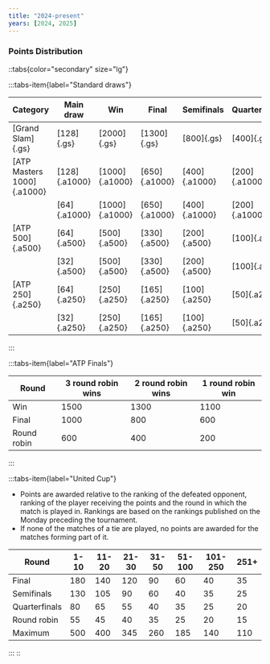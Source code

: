 ```yaml
---
title: "2024-present"
years: [2024, 2025]
---
```


### Points Distribution

::tabs{color="secondary" size="lg"}

:::tabs-item{label="Standard draws"}

| Category                   | Main draw     | Win            | Final         | Semifinals    | Quarterfinals | Round of 16   | Round of 32  | Round of 64  | Round of 128 |
| -------------------------- | ------------- | -------------- | ------------- | ------------- | ------------- | ------------- | ------------ | ------------ | ------------ |
| [Grand Slam]{.gs}          | [128]{.gs}    | [2000]{.gs}    | [1300]{.gs}   | [800]{.gs}    | [400]{.gs}    | [200]{.gs}    | [100]{.gs}   | [50]{.gs}    | [10]{.gs}    |
| [ATP Masters 1000]{.a1000} | [128]{.a1000} | [1000]{.a1000} | [650]{.a1000} | [400]{.a1000} | [200]{.a1000} | [100]{.a1000} | [50]{.a1000} | [30]{.a1000} | [10]{.a1000} |
|                            | [64]{.a1000}  | [1000]{.a1000} | [650]{.a1000} | [400]{.a1000} | [200]{.a1000} | [100]{.a1000} | [50]{.a1000} | [10]{.a1000} | —            |
| [ATP 500]{.a500}           | [64]{.a500}   | [500]{.a500}   | [330]{.a500}  | [200]{.a500}  | [100]{.a500}  | [50]{.a500}   | [25]{.a500}  | [0]{.a500}   | —            |
|                            | [32]{.a500}   | [500]{.a500}   | [330]{.a500}  | [200]{.a500}  | [100]{.a500}  | [50]{.a500}   | [0]{.a500}   | —            | —            |
| [ATP 250]{.a250}           | [64]{.a250}   | [250]{.a250}   | [165]{.a250}  | [100]{.a250}  | [50]{.a250}   | [25]{.a250}   | [13]{.a250}  | [0]{.a250}   | —            |
|                            | [32]{.a250}   | [250]{.a250}   | [165]{.a250}  | [100]{.a250}  | [50]{.a250}   | [25]{.a250}   | [0]{.a250}   | —            | —            |

:::

:::tabs-item{label="ATP Finals"}

| Round       | 3 round robin wins | 2 round robin wins | 1 round robin win |
| ----------- | ------------------ | ------------------ | ----------------- |
| Win         | 1500               | 1300               | 1100              |
| Final       | 1000               | 800                | 600               |
| Round robin | 600                | 400                | 200               |

:::

:::tabs-item{label="United Cup"}

- Points are awarded relative to the ranking of the defeated opponent, ranking of the player receiving the points and the round in which the match is played in. Rankings are based on the rankings published on the Monday preceding the tournament.
- If none of the matches of a tie are played, no points are awarded for the matches forming part of it.

| Round         | 1-10 | 11-20 | 21-30 | 31-50 | 51-100 | 101-250 | 251+ |
| ------------- | ---- | ----- | ----- | ----- | ------ | ------- | ---- |
| Final         | 180  | 140   | 120   | 90    | 60     | 40      | 35   |
| Semifinals    | 130  | 105   | 90    | 60    | 40     | 35      | 25   |
| Quarterfinals | 80   | 65    | 55    | 40    | 35     | 25      | 20   |
| Round robin   | 55   | 45    | 40    | 35    | 25     | 20      | 15   |
| Maximum       | 500  | 400   | 345   | 260   | 185    | 140     | 110  |

:::
::
